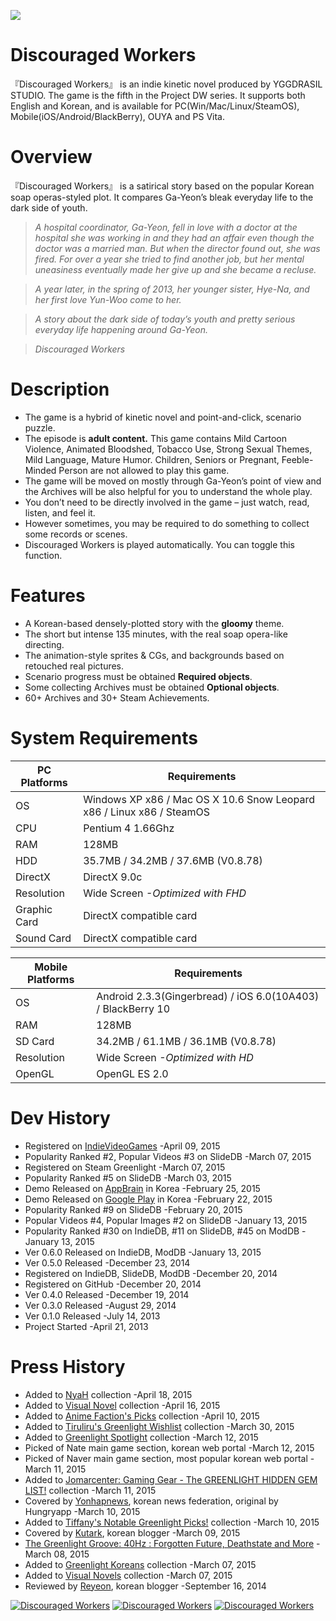 <a href="http://steamcommunity.com/sharedfiles/filedetails/?id=399374348" target="_blank"><img src="https://yggdrasil-studio.github.io/Discouraged-Workers/images/steam_greenlight.png" /></a>

Discouraged Workers
===================
『Discouraged Workers』 is an indie kinetic novel produced by YGGDRASIL STUDIO. The game is the fifth in the Project DW series. It supports both English and Korean, and is available for PC(Win/Mac/Linux/SteamOS), Mobile(iOS/Android/BlackBerry), OUYA and PS Vita.


Overview
===================
『Discouraged Workers』 is a satirical story based on the popular Korean soap operas-styled plot. It compares Ga-Yeon’s bleak everyday life to the dark side of youth.

> _A hospital coordinator, Ga-Yeon, fell in love with a doctor at the hospital she was working in and they had an affair even though the doctor was a married man. But when the director found out, she was fired. For over a year she tried to find another job, but her mental uneasiness eventually made her give up and she became a recluse._

> _A year later, in the spring of 2013, her younger sister, Hye-Na, and her first love Yun-Woo come to her._

> _A story about the dark side of today’s youth and pretty serious everyday life happening around Ga-Yeon._

> _Discouraged Workers_


Description
===================
- The game is a hybrid of kinetic novel and point-and-click, scenario puzzle.
- The episode is **adult content.** This game contains Mild Cartoon Violence, Animated Bloodshed, Tobacco Use, Strong Sexual Themes, Mild Language, Mature Humor. Children, Seniors or Pregnant, Feeble-Minded Person are not allowed to play this game. 
- The game will be moved on mostly through Ga-Yeon’s point of view and the Archives will be also helpful for you to understand the whole play.
- You don’t need to be directly involved in the game – just watch, read, listen, and feel it.
- However sometimes, you may be required to do something to collect some records or scenes.
- Discouraged Workers is played automatically. You can toggle this function.


Features
===================
- A Korean-based densely-plotted story with the **gloomy** theme.
- The short but intense 135 minutes, with the real soap opera-like directing.
- The animation-style sprites & CGs, and backgrounds based on retouched real pictures.
- Scenario progress must be obtained **Required objects**. 
- Some collecting Archives must be obtained **Optional objects**. 
- 60+ Archives and 30+ Steam Achievements.


System Requirements
===================
PC Platforms | Requirements
------------ | -------------
OS | Windows XP x86 / Mac OS X 10.6 Snow Leopard x86 / Linux x86 / SteamOS
CPU | Pentium 4 1.66Ghz
RAM | 128MB
HDD | 35.7MB / 34.2MB / 37.6MB (V0.8.78)
DirectX | DirectX 9.0c
Resolution | Wide Screen *-Optimized with FHD*
Graphic Card | DirectX compatible card
Sound Card | DirectX compatible card

Mobile Platforms | Requirements
------------ | -------------
OS | Android 2.3.3(Gingerbread) / iOS 6.0(10A403) / BlackBerry 10
RAM | 128MB
SD Card | 34.2MB / 61.1MB / 36.1MB (V0.8.78)
Resolution | Wide Screen *-Optimized with HD*
OpenGL | OpenGL ES 2.0


Dev History
===================
* Registered on <a href="http://indievideogames.com/discouraged-workers/" target="_blank">IndieVideoGames</a> -April 09, 2015
* Popularity Ranked #2, Popular Videos #3 on SlideDB -March 07, 2015 
* Registered on Steam Greenlight -March 07, 2015 
* Popularity Ranked #5 on SlideDB -March 03, 2015
* Demo Released on <a href="http://www.appbrain.com/app/kr.indiegame.dw" target="_blank">AppBrain</a> in Korea -February 25, 2015
* Demo Released on <a href="https://play.google.com/store/apps/details?id=kr.indiegame.dw" target="_blank">Google Play</a> in Korea -February 22, 2015
* Popularity Ranked #9 on SlideDB -February 20, 2015
* Popular Videos #4, Popular Images #2 on SlideDB -January 13, 2015
* Popularity Ranked #30 on IndieDB, #11 on SlideDB, #45 on ModDB -January 13, 2015
* Ver 0.6.0 Released on IndieDB, ModDB -January 13, 2015
* Ver 0.5.0 Released -December 23, 2014
* Registered on IndieDB, SlideDB, ModDB -December 20, 2014
* Registered on GitHub -December 20, 2014
* Ver 0.4.0 Released -December 19, 2014
* Ver 0.3.0 Released -August 29, 2014
* Ver 0.1.0 Released -July 14, 2013
* Project Started -April 21, 2013

Press History
===================
* Added to <a href="http://steamcommunity.com/sharedfiles/filedetails/?id=93428541" target="_blank">NyaH</a> collection -April 18, 2015
* Added to <a href="http://steamcommunity.com/sharedfiles/filedetails/?id=37676251" target="_blank">Visual Novel</a> collection -April 16, 2015
* Added to <a href="http://steamcommunity.com/sharedfiles/filedetails/?id=93338297" target="_blank">Anime Faction's Picks</a> collection -April 10, 2015 
* Added to <a href="http://steamcommunity.com/sharedfiles/filedetails/?id=237657618" target="_blank">Tiruliru's Greenlight Wishlist</a> collection -March 30, 2015
* Added to <a href="http://steamcommunity.com/sharedfiles/filedetails/?id=392172373" target="_blank">Greenlight Spotlight</a> collection -March 12, 2015
* Picked of Nate main game section, korean web portal -March 12, 2015
* Picked of Naver main game section, most popular korean web portal -March 11, 2015
* Added to <a href="http://steamcommunity.com/sharedfiles/filedetails/?id=370448209" target="_blank">Jomarcenter: Gaming Gear - The GREENLIGHT HIDDEN GEM LIST!</a> collection -March 11, 2015
* Covered by <a href="http://sports.news.naver.com/sports/index.nhn?category=game_general&ctg=news&mod=read&office_id=479&article_id=0000002284&date=20150310&page=2" target="_blank">Yonhapnews</a>, korean news federation, original by Hungryapp -March 10, 2015
* Added to <a href="http://steamcommunity.com/sharedfiles/filedetails/?id=159440735" target="_blank">Tiffany's Notable Greenlight Picks!</a> collection -March 10, 2015
* Covered by <a href="http://blog.naver.com/kitpage/220295062670" target="_blank">Kutark</a>, korean blogger -March 09, 2015
* <a href="http://wraithkal.info/the-greenlight-groove-march-08-2015/" target="_blank">The Greenlight Groove: 40Hz : Forgotten Future, Deathstate and More</a> -March 08, 2015
* Added to <a href="http://steamcommunity.com/sharedfiles/filedetails/?id=195002500" target="_blank">Greenlight Koreans</a> collection -March 07, 2015
* Added to <a href="http://steamcommunity.com/sharedfiles/filedetails/?id=176383544" target="_blank">Visual Novels</a> collection -March 07, 2015
* Reviewed by <a href="http://mmoo55.blog.me/220123474565" target="_blank">Reyeon</a>, korean blogger -September 16, 2014

<a href="http://www.indiedb.com/games/discouraged-workers" title="View Discouraged Workers on Indie DB" target="_blank"><img src="http://button.indiedb.com/popularity/medium/games/37293.png" alt="Discouraged Workers" /></a> <a href="http://www.slidedb.com/games/discouraged-workers" title="View Discouraged Workers on Slide DB" target="_blank"><img src="http://button.slidedb.com/popularity/medium/games/37293.png" alt="Discouraged Workers" /></a> <a href="http://www.moddb.com/games/discouraged-workers" title="View Discouraged Workers on Mod DB" target="_blank"><img src="http://button.moddb.com/popularity/medium/games/37293.png" alt="Discouraged Workers" /></a>
